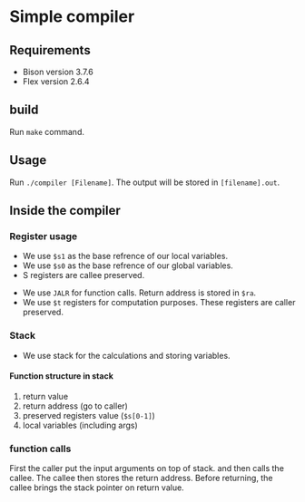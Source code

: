 # Simple compiler

## Requirements

- Bison version 3.7.6
- Flex version 2.6.4

## build

Run `make` command.

## Usage

Run `./compiler [Filename]`.
The output will be stored in `[filename].out`.

## Inside the compiler

### Register usage
<!-- f(f(x))
[ r] [ r] 
r ==> v
ret -->

- We use `$s1` as the base refrence of our local variables.
- We use `$s0` as the base refrence of our global variables.
- S registers are callee preserved.
<!-- - We use `$v0` for the return value of a funciton call. -->
- We use `JALR` for function calls. Return address is stored in `$ra`.
- We use `$t` registers for computation purposes. These registers are caller preserved.


<!-- - Calculation experation are stored in `$t0`.
- Mutable address is stored in `$t2`.
- Every experation only use `$t0` and `$t1` for calculation and `$t2` and `$t3` to store mutable addresses. -->

### Stack

- We use stack for the calculations and storing variables.

#### Function structure in stack

1. return value
2. return address (go to caller)
3. preserved registers value (`$s[0-1]`)
4. local variables (including args)
    
<!-- - Global variables are stored at the base of the stack.
- Every local variable is stored with an offset from the `$sp`.
- When calling a function first we reserve two words for it's return value and return address. Then it's input arguments are stored on top of the stack. -->

### function calls

First the caller put the input arguments on top of stack. and then calls the callee.
The callee then stores the return address.
Before returning, the callee brings the stack pointer on return value.
